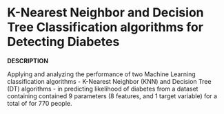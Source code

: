 # K-Nearest Neighbor and Decision Tree Classification algorithms for Detecting Diabetes

**DESCRIPTION**

Applying and analyzing the performance of two Machine Learning classification algorithms - K-Nearest Neighbor (KNN) and Decision Tree (DT) algorithms - in predicting likelihood of diabetes from a dataset containing contained 9 parameters (8 features, and 1 target variable) for a total of for 770 people. 
